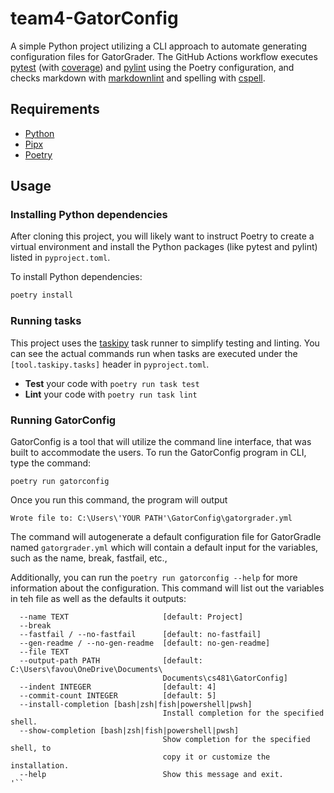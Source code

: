 # team4-GatorConfig

A simple Python project utilizing a CLI approach to automate generating configuration files for GatorGrader. The GitHub Actions workflow executes
[pytest](https://pytest.org/) (with
[coverage](https://pypi.org/project/pytest-cov/)) and
[pylint](https://pylint.org/) using the Poetry configuration, and checks
markdown with [markdownlint](https://github.com/DavidAnson/markdownlint) and
spelling with [cspell](https://cspell.org/).

## Requirements

- [Python](https://realpython.com/installing-python/)
- [Pipx](https://pypa.github.io/pipx/installation/)
- [Poetry](https://python-poetry.org/docs/#installing-with-pipx)

## Usage

### Installing Python dependencies

After cloning this project, you will likely want to instruct Poetry to create a
virtual environment and install the Python packages (like pytest and pylint)
listed in `pyproject.toml`.

To install Python dependencies:

```bash
poetry install
```

### Running tasks

This project uses the [taskipy](https://github.com/illBeRoy/taskipy) task runner
to simplify testing and linting. You can see the actual commands run when tasks
are executed under the `[tool.taskipy.tasks]` header in `pyproject.toml`.

- **Test** your code with `poetry run task test`
- **Lint** your code with `poetry run task lint`

### Running GatorConfig

GatorConfig is a tool that will utilize the command line interface, that was built to accommodate the users. To run the GatorConfig program in CLI, type the command:

`poetry run gatorconfig`

Once you run this command, the program will output

`Wrote file to: C:\Users\'YOUR PATH'\GatorConfig\gatorgrader.yml`

The command will autogenerate a default configuration file for GatorGradle named `gatorgrader.yml` which will contain a default input for the variables, such as the name, break, fastfail, etc.,

Additionally, you can run the `poetry run gatorconfig --help` for more information about the configuration. This command will list out the variables in teh file as well as the defaults it outputs:

```Options:
  --name TEXT                     [default: Project]
  --break
  --fastfail / --no-fastfail      [default: no-fastfail]
  --gen-readme / --no-gen-readme  [default: no-gen-readme]
  --file TEXT
  --output-path PATH              [default: C:\Users\favou\OneDrive\Documents\
                                  Documents\cs481\GatorConfig]
  --indent INTEGER                [default: 4]
  --commit-count INTEGER          [default: 5]
  --install-completion [bash|zsh|fish|powershell|pwsh]
                                  Install completion for the specified shell.
  --show-completion [bash|zsh|fish|powershell|pwsh]
                                  Show completion for the specified shell, to
                                  copy it or customize the installation.
  --help                          Show this message and exit.
'``
